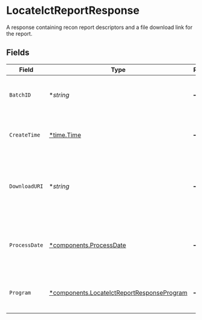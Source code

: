 # LocateIctReportResponse

A response containing recon report descriptors and a file download link for the report.


## Fields

| Field                                                                                                   | Type                                                                                                    | Required                                                                                                | Description                                                                                             | Example                                                                                                 |
| ------------------------------------------------------------------------------------------------------- | ------------------------------------------------------------------------------------------------------- | ------------------------------------------------------------------------------------------------------- | ------------------------------------------------------------------------------------------------------- | ------------------------------------------------------------------------------------------------------- |
| `BatchID`                                                                                               | **string*                                                                                               | :heavy_minus_sign:                                                                                      | The id of the batch associated with the report.                                                         | 24114.108.2b2c1.001                                                                                     |
| `CreateTime`                                                                                            | [*time.Time](https://pkg.go.dev/time#Time)                                                              | :heavy_minus_sign:                                                                                      | The timestamp when the report was created.                                                              | 2023-09-30 10:30:05 +0000 UTC                                                                           |
| `DownloadURI`                                                                                           | **string*                                                                                               | :heavy_minus_sign:                                                                                      | The signed file download uri. The link will expire after a set period of time.                          | https://storage.googleapis.com/download_link                                                            |
| `ProcessDate`                                                                                           | [*components.ProcessDate](../../models/components/processdate.md)                                       | :heavy_minus_sign:                                                                                      | The process date of the batch associated with the report.                                               | {<br/>"day": 30,<br/>"month": 9,<br/>"year": 2023<br/>}                                                 |
| `Program`                                                                                               | [*components.LocateIctReportResponseProgram](../../models/components/locateictreportresponseprogram.md) | :heavy_minus_sign:                                                                                      | The ICT program associated with the report.                                                             | BROKER_PARTNER                                                                                          |